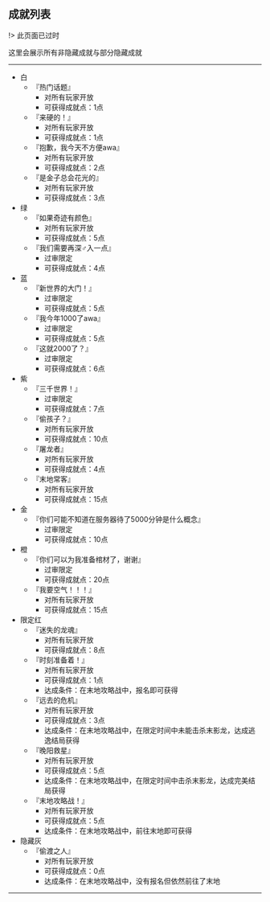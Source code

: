 ## 成就列表

!> 此页面已过时

这里会展示所有非隐藏成就与部分隐藏成就

* * *

* 白
  * 『热门话题』
    * 对所有玩家开放
    * 可获得成就点：1点
  * 『来硬的！』
    * 对所有玩家开放
    * 可获得成就点：1点
  * 『抱歉，我今天不方便awa』
    * 对所有玩家开放
    * 可获得成就点：2点
  * 『是金子总会花光的』
    * 对所有玩家开放
    * 可获得成就点：3点
* 绿
  * 『如果奇迹有颜色』
    * 对所有玩家开放
    * 可获得成就点：5点
  * 『我们需要再深♂入一点』
    * 过审限定
    * 可获得成就点：4点
* 蓝
  * 『新世界的大门！』
    * 过审限定
    * 可获得成就点：5点
  * 『我今年1000了awa』
    * 过审限定
    * 可获得成就点：5点
  * 『这就2000了？』
    * 过审限定
    * 可获得成就点：6点
* 紫
  * 『三千世界！』
    * 过审限定
    * 可获得成就点：7点
  * 『偷孩子？』
    * 对所有玩家开放
    * 可获得成就点：10点
  * 『屠龙者』
    * 对所有玩家开放
    * 可获得成就点：4点
  * 『末地常客』
    * 对所有玩家开放
    * 可获得成就点：15点
* 金
  * 『你们可能不知道在服务器待了5000分钟是什么概念』
    * 过审限定
    * 可获得成就点：10点
* 橙
  * 『你们可以为我准备棺材了，谢谢』
    * 过审限定
    * 可获得成就点：20点
  * 『我要空气！！！』
    * 对所有玩家开放
    * 可获得成就点：15点
* 限定红
  * 『迷失的龙魂』
    * 对所有玩家开放
    * 可获得成就点：8点
  * 『时刻准备着！』
    * 对所有玩家开放
    * 可获得成就点：1点
    * 达成条件：在末地攻略战中，报名即可获得
  * 『远去的危机』
    * 对所有玩家开放
    * 可获得成就点：3点
    * 达成条件：在末地攻略战中，在限定时间中未能击杀末影龙，达成逃逸结局获得
  * 『晚阳救星』
    * 对所有玩家开放
    * 可获得成就点：5点
    * 达成条件：在末地攻略战中，在限定时间中击杀末影龙，达成完美结局获得
  * 『末地攻略战！』
    * 对所有玩家开放
    * 可获得成就点：5点
    * 达成条件：在末地攻略战中，前往末地即可获得
* 隐藏灰
  * 『偷渡之人』
    * 对所有玩家开放
    * 可获得成就点：0点
    * 达成条件：在末地攻略战中，没有报名但依然前往了末地

* * *
